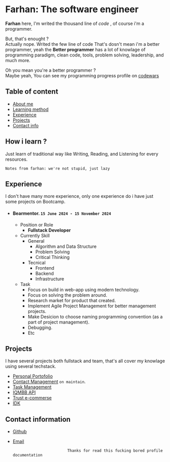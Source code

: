 # Farhan: The software engineer

**Farhan** here, I'm writed the thousand line of _code_ , of course i'm a programmer.
<br />

But, that's enought ?
<br />
 Actually nope. Writed the few line of code That's dosn't mean i'm a better programmer, yeah the **Better programmer** has a lot of knowlage of programming paradigm, clean code, tools, problem solving, leadership, and much more.
<br />

Oh you mean you're a better programmer ?
<br />
Maybe yeah, You can see my programming progress profile on [codewars](https://codewars.com)

## Table of content
- [About me](#farhan-the-software-engineer-at-amazon)
- [Learning method](#how-i-learn-)
- [Experience](#experience)
- [Projects](#projects)
- [Contact info](#contact-information)

## How i learn ? 

Just learn of traditional way like Writing, Reading, and Listening for every resources.

```Notes
Notes from farhan: we're not stupid, just lazy
```

## Experience

I don't have many more experience, only one experience do i have just some projects on Bootcamp.
- #### Bearmentor. `15 June 2024 - 15 November 2024`
    - Position or Role
        - **Fullstack Developer**
    - Currently Skill
        - General
            - Algorithm and Data Structure
            - Problem Solving 
            - Critical Thinking
        - Tecnical
            - Frontend
            - Backend
            - Infrastructure
    - Task
        - Focus on build in web-app using modern technology.
        - Focus on solving the problem around.
        - Research market for product that created.
        - Implement Agile Project Management for better management projects.
        - Make Desicion to choose naming programming convention (as a part of project management).
        - Debugging.
        - Etc

## Projects
I have several projects both fullstack and team, that's all cover my knowlage using several techstack.
- [Personal Portofolio](https://github.com/aan-cloud/portofolio)
- [Contact Management](https://github.com/aan-cloud/andress) `on maintain`.
- [Task Management](https://github.com/aan-cloud/Task-Management)
- [IQMBB API](https://github.com/aan-cloud/IQMBB-API)
- [Trust e-commerse](https://github.com/aan-cloud/trust)
- [IDK]()

## Contact information
- [Github](https://github.com/aan-cloud)
- [Email](fmuh8402@gmail.com)

                              Thanks for read this fucking bored profile documentation